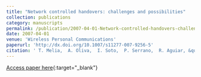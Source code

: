 ```yaml
---
title: "Network controlled handovers: challenges and possibilities"
collection: publications
category: manuscripts
permalink: /publication/2007-04-01-Network-controlled-handovers-challenges-and-possibilities
date: 2007-04-01
venue: 'Wireless Personal Communications'
paperurl: 'http://dx.doi.org/10.1007/s11277-007-9256-5'
citation: ' T. Melia,  A. Oliva,  I. Soto,  P. Serrano,  R. Aguiar, &quot;Network controlled handovers: challenges and possibilities.&quot; Wireless Personal Communications, 2007.'
---
```

[Access paper here](http://dx.doi.org/10.1007/s11277-007-9256-5){:target="_blank"}
